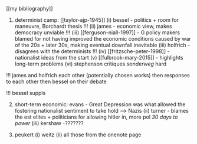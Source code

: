 [[my bibliography]]



1. determinist camp: [[taylor-ajp-1945]]
		(i) bessel - politics + room for maneuvre, Borchardt thesis !!!
		(ii) james - economic view, makes democracy unviable !!!
		(iii) [[ferguson-niall-1997]] - G policy makers blamed for not having improved the economic conditions caused by war of the 20s + later 30s, making eventual downfall inevitable
		(iii) holfrich - disagrees with the determinists !!!
		(iv) [[fritzsche-peter-1998]] - nationalist ideas from the start
		(v) [[fulbrook-mary-2015]] - highlights long-term problems
		(vi) stephenson critiques _sonderweg_ hard

!!! james and holfrich each other (potentially chosen works) then responses to each other then bessel on their debate 

!!! bessel suppls


2. short-term economic: evans - Great Depression was what allowed the fostering nationalist sentiment to take hold --> Nazis
		(ii) turner - blames the est elites + politicians for allowing hitler in, more pol _30 days to power_
		(iii) kershaw -???????

3. peukert
		(i) weitz
		(ii) all those from the onenote page



